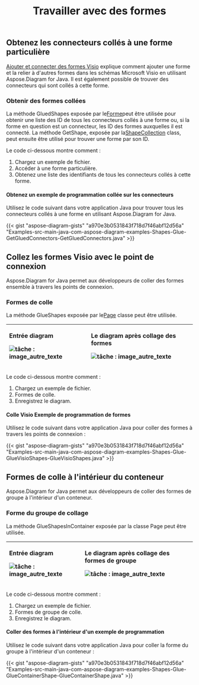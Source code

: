﻿---
title: Travailler avec des formes
type: docs
weight: 10
url: /fr/java/working-with-shapes-gluing/
---
## **Obtenez les connecteurs collés à une forme particulière**
[Ajouter et connecter des formes Visio](/diagram/fr/java/add-and-connect-visio-shapes/) explique comment ajouter une forme et la relier à d'autres formes dans les schémas Microsoft Visio en utilisant Aspose.Diagram for Java. Il est également possible de trouver des connecteurs qui sont collés à cette forme.
### **Obtenir des formes collées**
 La méthode GluedShapes exposée par le[Forme](https://reference.aspose.com/diagram/java/com.aspose.diagram/shape)peut être utilisée pour obtenir une liste des ID de tous les connecteurs collés à une forme ou, si la forme en question est un connecteur, les ID des formes auxquelles il est connecté. La méthode GetShape, exposée par la[ShapeCollection](http://www.aspose.com/api/java/diagram/com.aspose.diagram/classes/shapecollection) class, peut ensuite être utilisé pour trouver une forme par son ID.

Le code ci-dessous montre comment :

1. Chargez un exemple de fichier.
1. Accéder à une forme particulière.
1. Obtenez une liste des identifiants de tous les connecteurs collés à cette forme.
#### **Obtenez un exemple de programmation collée sur les connecteurs**
Utilisez le code suivant dans votre application Java pour trouver tous les connecteurs collés à une forme en utilisant Aspose.Diagram for Java.

{{< gist "aspose-diagram-gists" "a970e3b0531843f718d7f46abf12d56a" "Examples-src-main-java-com-aspose-diagram-examples-Shapes-Glue-GetGluedConnectors-GetGluedConnectors.java" >}}
## **Collez les formes Visio avec le point de connexion**
Aspose.Diagram for Java permet aux développeurs de coller des formes ensemble à travers les points de connexion.
### **Formes de colle**
 La méthode GlueShapes exposée par le[Page](https://reference.aspose.com/diagram/java/com.aspose.diagram/page) classe peut être utilisée.

|<p>**Entrée diagram** </p><p>![tâche : image_autre_texte](http://i.imgur.com/Z69f4hg.png)</p>|<p>**Le diagram après collage des formes** </p><p>![tâche : image_autre_texte](http://i.imgur.com/5TJpDwc.png)</p>|
|:- |:- |
Le code ci-dessous montre comment :

1. Chargez un exemple de fichier.
1. Formes de colle.
1. Enregistrez le diagram.
#### **Colle Visio Exemple de programmation de formes**
Utilisez le code suivant dans votre application Java pour coller des formes à travers les points de connexion :

{{< gist "aspose-diagram-gists" "a970e3b0531843f718d7f46abf12d56a" "Examples-src-main-java-com-aspose-diagram-examples-Shapes-Glue-GlueVisioShapes-GlueVisioShapes.java" >}}
## **Formes de colle à l'intérieur du conteneur**
Aspose.Diagram for Java permet aux développeurs de coller des formes de groupe à l'intérieur d'un conteneur.
### **Forme du groupe de collage**
La méthode GlueShapesInContainer exposée par la classe Page peut être utilisée.

|<p>**Entrée diagram** </p><p>![tâche : image_autre_texte](http://i.imgur.com/HRRzIEh.png)</p>|<p>**Le diagram après collage des formes de groupe** </p><p>![tâche : image_autre_texte](http://i.imgur.com/YxCiOgU.png)</p>|
|:- |:- |
Le code ci-dessous montre comment :

1. Chargez un exemple de fichier.
1. Formes de groupe de colle.
1. Enregistrez le diagram.
#### **Coller des formes à l'intérieur d'un exemple de programmation**
Utilisez le code suivant dans votre application Java pour coller la forme du groupe à l'intérieur d'un conteneur :

{{< gist "aspose-diagram-gists" "a970e3b0531843f718d7f46abf12d56a" "Examples-src-main-java-com-aspose-diagram-examples-Shapes-Glue-GlueContainerShape-GlueContainerShape.java" >}}

